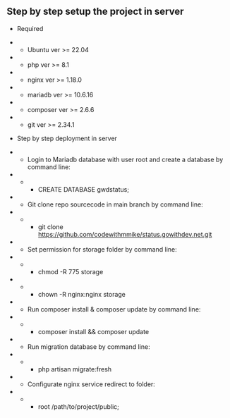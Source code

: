 ## Step by step setup the project in server 

* Required
* * Ubuntu ver >= 22.04
* * php ver >= 8.1
* * nginx ver >= 1.18.0
* * mariadb ver >= 10.6.16
* * composer ver >= 2.6.6
* * git ver >= 2.34.1

* Step by step deployment in server
* * Login to Mariadb database with user root and create a database by command line: 
* * * CREATE DATABASE gwdstatus; 
* * Git clone repo sourcecode in main branch by command line: 
* * * git clone https://github.com/codewithmmike/status.gowithdev.net.git 
* * Set permission for storage folder by command line: 
* * * chmod -R 775 storage 
* * * chown -R nginx:nginx storage
* * Run composer install & composer update by command line: 
* * * composer install && composer update 
* * Run migration database by command line: 
* * * php artisan migrate:fresh 
* * Configurate nginx service redirect to folder: 
* * * root /path/to/project/public;
